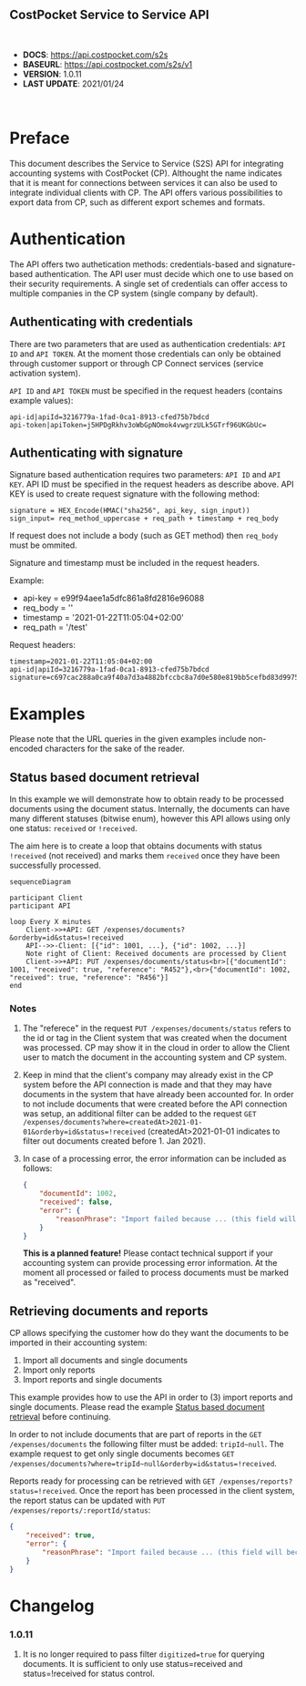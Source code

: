CostPocket Service to Service API
---

<br>

- **DOCS**: https://api.costpocket.com/s2s
- **BASEURL**: https://api.costpocket.com/s2s/v1
- **VERSION**: 1.0.11
- **LAST UPDATE**: 2021/01/24

<br>

# Preface

This document describes the Service to Service (S2S) API for integrating accounting systems with CostPocket (CP). Althought the name indicates that it is meant for connections between services it can also be used to integrate individual clients with CP. The API offers various possibilities to export data from CP, such as different export schemes and formats.

<div style="page-break-before: always"></div>

# Authentication

The API offers two authetication methods: credentials-based and signature-based authentication. The API user must decide which one to use based on their security requirements. A single set of credentials can offer access to multiple companies in the CP system (single company by default).

## Authenticating with credentials

There are two parameters that are used as authentication credentials: `API ID` and `API TOKEN`. At the moment those credentials can only be obtained through customer support or through CP Connect services (service activation system).

`API ID` and `API TOKEN` must be specified in the request headers (contains example values):
```
api-id|apiId=3216779a-1fad-0ca1-8913-cfed75b7bdcd
api-token|apiToken=j5HPDgRkhv3oWbGpNOmok4vwgrzULk5GTrf96UKGbUc=
```

## Authenticating with signature

Signature based authentication requires two parameters: `API ID` and `API KEY`. API ID must be specified in the request headers as describe above. API KEY is used to create request signature with the following method:
```
signature = HEX_Encode(HMAC("sha256", api_key, sign_input))
sign_input= req_method_uppercase + req_path + timestamp + req_body
```

If request does not include a body (such as GET method) then `req_body` must be ommited.

Signature and timestamp must be included in the request headers.

Example:
- api-key = e99f94aee1a5dfc861a8fd2816e96088
- req_body = ''
- timestamp = '2021-01-22T11:05:04+02:00'
- req_path = '/test'

Request headers:
```
timestamp=2021-01-22T11:05:04+02:00
api-id|apiId=3216779a-1fad-0ca1-8913-cfed75b7bdcd
signature=c697cac288a0ca9f40a7d3a4882bfccbc8a7d0e580e819bb5cefbd83d9975938
```

<div style="page-break-before: always"></div>

# Examples

Please note that the URL queries in the given examples include non-encoded characters for the sake of the reader.

## Status based document retrieval

In this example we will demonstrate how to obtain ready to be processed documents using the document status. Internally, the documents can have many different statuses (bitwise enum), however this API allows using only one status: `received` or `!received`.

The aim here is to create a loop that obtains documents with status `!received` (not received) and marks them `received` once they have been successfully processed.

```mermaid
sequenceDiagram

participant Client
participant API

loop Every X minutes
    Client->>+API: GET /expenses/documents?&orderby=id&status=!received
    API-->>-Client: [{"id": 1001, ...}, {"id": 1002, ...}]
    Note right of Client: Received documents are processed by Client
    Client->>+API: PUT /expenses/documents/status<br>[{"documentId": 1001, "received": true, "reference": "R452"},<br>{"documentId": 1002, "received": true, "reference": "R456"}]
end
```

### Notes

1) The "referece" in the request `PUT /expenses/documents/status` refers to the id or tag in the Client system that was created when the document was processed. CP may show it in the cloud in order to allow the Client user to match the document in the accounting system and CP system.

2) Keep in mind that the client's company may already exist in the CP system before the API connection is made and that they may have documents in the system that have already been accounted for. In order to not include documents that were created before the API connection was setup, an additional filter can be added to the request `GET /expenses/documents?where=createdAt>2021-01-01&orderby=id&status=!received` (createdAt>2021-01-01 indicates to filter out documents created before 1. Jan 2021).

3) In case of a processing error, the error information can be included as follows:
    ```json
    {
        "documentId": 1002,
        "received": false,
        "error": {
            "reasonPhrase": "Import failed because ... (this field will become visible for users in the future)"
        }
    }
    ```
    **This is a planned feature!** Please contact technical support if your accounting system can provide processing error information. At the moment all processed or failed to process documents must be marked as "received".

## Retrieving documents and reports

CP allows specifying the customer how do they want the documents to be imported in their accounting system:
1) Import all documents and single documents
2) Import only reports
3) Import reports and single documents

This example provides how to use the API in order to (3) import reports and single documents. Please read the example [Status based document retrieval](<#Status based document retrieval>) before continuing.

In order to not include documents that are part of reports in the `GET /expenses/documents` the following filter must be added: `tripId~null`. The example request to get only single documents becomes `GET /expenses/documents?where=tripId~null&orderby=id&status=!received`.

Reports ready for processing can be retrieved with `GET /expenses/reports?status=!received`. Once the report has been processed in the client system, the report status can be updated with `PUT /expenses/reports/:reportId/status`:
```json
{
    "received": true,
    "error": {
        "reasonPhrase": "Import failed because ... (this field will become visible for users in the future)"
    }
}
```

<div style="page-break-before: always"></div>

# Changelog

### 1.0.11

1) It is no longer required to pass filter `digitized=true` for querying documents. It is sufficient to only use status=received and status=!received for status control.
